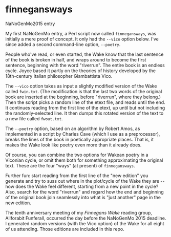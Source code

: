 # finnegansways
NaNoGenMo2015 entry

My first NaNoGenMo entry, a Perl script now called `finnegansways`, was initially a mere proof of concept. It only had the `--vico` option below. I've since added a second command-line option, `--poetry`.

People who've read, or even started, the Wake know that the last sentence of the book is broken in half,
and wraps around to become the first sentence, beginning with the word "riverrun".
The entire book is an endless cycle.
Joyce based it partly on the theories of history developed by the 
18th-century Italian philosopher Giambattista Vico.

The `--vico` option takes as input a slightly modified version of the Wake 
called `fwin.txt`. (The modification is that the last two words of the original book are inserted 
at the beginning, before "riverrun", where they belong.) Then the script picks a random line of the 
etext file, and reads until the end. It continues reading from the first line of the etext,
up until but not including the randomly-selected line. It then dumps this rotated version of the 
text to a new file called `fwout.txt`.

The `--poetry` option, based on an algorithm by Robert Amos, as implemented in a script by Charles Cave (which I use as a preprocessor), breaks the lines of the book in poetically appropriate places. That is, it makes the Wake look like poetry even more than it already does.

Of course, you can combine the two options for Wakean poetry in a Viconian cycle, or omit them both for something approximating the original text. These are the four "ways" (at present) of `finnegansways`.

Further fun: start reading from the first line of the "new edition" you generate
and try to suss out where in the plot/cycle of the Wake they are -- how does the Wake feel different,
starting from a new point in the cycle? Also, search for the word "riverrun"
and regard how the end and beginning of the original book join seamlessly into what is "just another"
page in the new edition.

The tenth anniversary meeting of my _Finnegans Wake_ reading group, Allforabit Funferall, occurred the 
day before the NaNoGenMo 2015 deadline. I generated random versions (with the Vico option) 
of the Wake for all eight of us attending.
Those editions are included in this repo.
